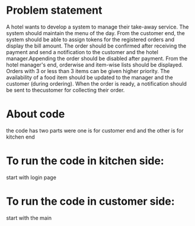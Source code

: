 # Problem statement
A hotel wants to develop a system to manage their take-away service. The system should maintain the menu of the day. From the customer end, the system should be able to assign tokens for the registered orders and display the bill amount. The order should be confirmed
after receiving the payment and send a notification to the customer and the hotel manager.Appending the order should be disabled after payment. From the hotel manager's end, orderwise and item-wise lists should be displayed. Orders with 3 or less than 3 items can be given
higher priority. The availability of a food item should be updated to the manager and the customer (during ordering). When the order is ready, a notification should be sent to thecustomer for collecting their order.

# About code
the code has two parts were one is for customer end and the other is for kitchen end


# To run the code in kitchen side:
start with login page

# To run the code in customer side:
start with the main


